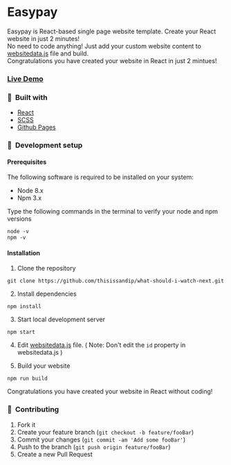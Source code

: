 # Easypay

Easypay is React-based single page website template. Create your React website in just 2 minutes!\
No need to code anything!
Just add your custom website content to [websitedata.js](https://github.com/thisissandip/easypay/blob/main/src/websitedata.js) file and build.\
Congratulations you have created your website in React in just 2 mintues!

### [Live Demo](https://thisissandip.github.io/easypay/#)

### 🧰 &nbsp;Built with

  - <a target="_blank" href="https://reactjs.org/" >React</a>
  - <a target="_blank" href="https://sass-lang.com/" >SCSS</a>
  - <a target="_blank" href="https://pages.github.com/" >Github Pages</a>

### 🚀 &nbsp;Development setup

#### Prerequisites

The following software is required to be installed on your system:

- Node 8.x
- Npm 3.x

Type the following commands in the terminal to verify your node and npm versions

```
node -v
npm -v
```

#### Installation

1. Clone the repository

```
git clone https://github.com/thisissandip/what-should-i-watch-next.git
```

2. Install dependencies
```
npm install
```

3. Start local development server
```
npm start
```
4. Edit [websitedata.js](https://github.com/thisissandip/easypay/blob/main/src/websitedata.js) file. ( Note: Don't edit the `id` property in websitedata.js )

5. Build your website 
```
npm run build
```

Congratulations you have created your website in React without coding!


### 🤝 &nbsp;Contributing

1. Fork it
2. Create your feature branch (`git checkout -b feature/fooBar`)
3. Commit your changes (`git commit -am 'Add some fooBar'`)
4. Push to the branch (`git push origin feature/fooBar`)
5. Create a new Pull Request
